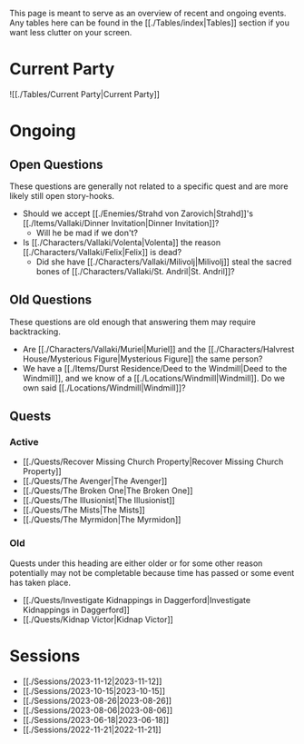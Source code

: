 This page is meant to serve as an overview of recent and ongoing events. Any tables here can be found in the [[./Tables/index|Tables]] section if you want less clutter on your screen.

# Current Party

![[./Tables/Current Party|Current Party]]

# Ongoing
## Open Questions
These questions are generally not related to a specific quest and are more likely still open story-hooks.

- Should we accept [[./Enemies/Strahd von Zarovich|Strahd]]'s [[./Items/Vallaki/Dinner Invitation|Dinner Invitation]]?
	- Will he be mad if we don't?
- Is [[./Characters/Vallaki/Volenta|Volenta]] the reason [[./Characters/Vallaki/Felix|Felix]] is dead?
	- Did she have [[./Characters/Vallaki/Milivolj|Milivolj]] steal the sacred bones of [[./Characters/Vallaki/St. Andril|St. Andril]]?

## Old Questions
These questions are old enough that answering them may require backtracking.

- Are [[./Characters/Vallaki/Muriel|Muriel]] and the [[./Characters/Halvrest House/Mysterious Figure|Mysterious Figure]] the same person?
- We have a [[./Items/Durst Residence/Deed to the Windmill|Deed to the Windmill]], and we know of a [[./Locations/Windmill|Windmill]]. Do we own said [[./Locations/Windmill|Windmill]]?

## Quests

### Active
- [[./Quests/Recover Missing Church Property|Recover Missing Church Property]]
- [[./Quests/The Avenger|The Avenger]]
- [[./Quests/The Broken One|The Broken One]]
- [[./Quests/The Illusionist|The Illusionist]]
- [[./Quests/The Mists|The Mists]]
- [[./Quests/The Myrmidon|The Myrmidon]]

### Old
Quests under this heading are either older or for some other reason potentially may not be completable because time has passed or some event has taken place.
- [[./Quests/Investigate Kidnappings in Daggerford|Investigate Kidnappings in Daggerford]]
- [[./Quests/Kidnap Victor|Kidnap Victor]]

# Sessions
- [[./Sessions/2023-11-12|2023-11-12]]
- [[./Sessions/2023-10-15|2023-10-15]]
- [[./Sessions/2023-08-26|2023-08-26]]
- [[./Sessions/2023-08-06|2023-08-06]]
- [[./Sessions/2023-06-18|2023-06-18]]
- [[./Sessions/2022-11-21|2022-11-21]]

